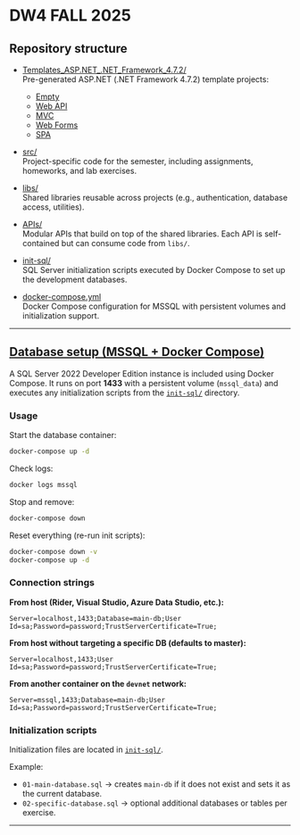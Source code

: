 # DW4 FALL 2025

## Repository structure

- [Templates_ASP.NET_.NET_Framework_4.7.2/](./Templates_ASP.NET_.NET_Framework_4.7.2/)  
  Pre-generated ASP.NET (.NET Framework 4.7.2) template projects:
  * [Empty](./Templates_ASP.NET_.NET_Framework_4.7.2/Empty_Template_ASP.NET_.NET_Framework_4.7.2/)
  * [Web API](./Templates_ASP.NET_.NET_Framework_4.7.2/WebAPI_Template_ASP.NET_.NET_Framework_4.7.2/)
  * [MVC](./Templates_ASP.NET_.NET_Framework_4.7.2/MVC_Template_ASP.NET_.NET_Framework_4.7.2/)
  * [Web Forms](./Templates_ASP.NET_.NET_Framework_4.7.2/WebForms_Template_ASP.NET_.NET_Framework_4.7.2/)
  * [SPA](./Templates_ASP.NET_.NET_Framework_4.7.2/SPA_Template_ASP.NET_.NET_Framework_4.7.2/)

- [src/](./src/)  
  Project-specific code for the semester, including assignments, homeworks, and lab exercises.

- [libs/](./libs/)  
  Shared libraries reusable across projects (e.g., authentication, database access, utilities).

- [APIs/](./APIs/)  
  Modular APIs that build on top of the shared libraries. Each API is self-contained but can consume code from `libs/`.

- [init-sql/](./init-sql/)  
  SQL Server initialization scripts executed by Docker Compose to set up the development databases.

- [docker-compose.yml](./docker-compose.yml)  
  Docker Compose configuration for MSSQL with persistent volumes and initialization support.

---

## [Database setup (MSSQL + Docker Compose)](./docker-compose.yml)

A SQL Server 2022 Developer Edition instance is included using Docker Compose.
It runs on port **1433** with a persistent volume (`mssql_data`) and executes any initialization scripts from the [`init-sql/`](./init-sql/) directory.

### Usage

Start the database container:

```bash
docker-compose up -d
```

Check logs:

```bash
docker logs mssql
```

Stop and remove:

```bash
docker-compose down
```

Reset everything (re-run init scripts):

```bash
docker-compose down -v
docker-compose up -d
```

### Connection strings

**From host (Rider, Visual Studio, Azure Data Studio, etc.):**

```text
Server=localhost,1433;Database=main-db;User Id=sa;Password=password;TrustServerCertificate=True;
```

**From host without targeting a specific DB (defaults to master):**

```text
Server=localhost,1433;User Id=sa;Password=password;TrustServerCertificate=True;
```

**From another container on the `devnet` network:**

```text
Server=mssql,1433;Database=main-db;User Id=sa;Password=password;TrustServerCertificate=True;
```

### Initialization scripts

Initialization files are located in [`init-sql/`](./init-sql/).

Example:

* `01-main-database.sql` → creates `main-db` if it does not exist and sets it as the current database.
* `02-specific-database.sql` → optional additional databases or tables per exercise.

---

